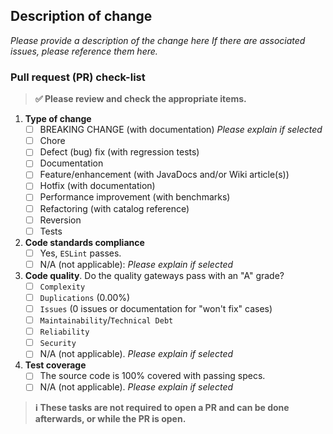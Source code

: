 ## Description of change

_Please provide a description of the change here If there are associated issues, please reference them here._

### Pull request (PR) check-list

> **:white_check_mark: Please review and check the appropriate items.**

1. **Type of change**
    - [ ] BREAKING CHANGE (with documentation) _Please explain if selected_
    - [ ] Chore
    - [ ] Defect (bug) fix (with regression tests)
    - [ ] Documentation
    - [ ] Feature/enhancement (with JavaDocs and/or Wiki article(s))
    - [ ] Hotfix (with documentation)
    - [ ] Performance improvement (with benchmarks)
    - [ ] Refactoring (with catalog reference)
    - [ ] Reversion
    - [ ] Tests
2. **Code standards compliance**
    - [ ] Yes, `ESLint` passes.
    - [ ] N/A (not applicable): _Please explain if selected_
3. **Code quality**. Do the quality gateways pass with an "A" grade?
    - [ ] `Complexity`
    - [ ] `Duplications` (0.00%)
    - [ ] `Issues` (0 issues or documentation for "won't fix" cases)
    - [ ] `Maintainability`/`Technical Debt`
    - [ ] `Reliability`
    - [ ] `Security`
    - [ ] N/A (not applicable). _Please explain if selected_
4. **Test coverage**
    - [ ] The source code is 100% covered with passing specs.
    - [ ] N/A (not applicable). _Please explain if selected_

> **:information_source: These tasks are not required to open a PR and can be done afterwards, or while the PR is open.**
